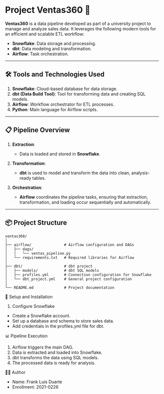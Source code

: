 # Project Ventas360 🚀

**Ventas360** is a data pipeline developed as part of a university project to manage and analyze sales data. It leverages the following modern tools for an efficient and scalable ETL workflow:

- **Snowflake**: Data storage and processing.
- **dbt**: Data modeling and transformation.
- **Airflow**: Task orchestration.

---

## 🛠️ Tools and Technologies Used

1. **Snowflake**: Cloud-based database for data storage.
2. **dbt (Data Build Tool)**: Tool for transforming data and creating SQL models.
3. **Airflow**: Workflow orchestrator for ETL processes.
4. **Python**: Main language for Airflow scripts.

---

## 📋 Pipeline Overview

1. **Extraction**:

   - Data is loaded and stored in **Snowflake**.

2. **Transformation**:

   - **dbt** is used to model and transform the data into clean, analysis-ready tables.

3. **Orchestration**:
   - **Airflow** coordinates the pipeline tasks, ensuring that extraction, transformation, and loading occur sequentially and automatically.

---

## 📦 Project Structure

```plaintext
ventas360/
│
├── airflow/               # Airflow configuration and DAGs
│   ├── dags/
│   │   └── ventas_pipeline.py
│   └── requirements.txt   # Required libraries for Airflow
│
├── dbt/                   # dbt project
│   ├── models/            # dbt SQL models
│   ├── profiles.yml       # Connection configuration for Snowflake
│   └── dbt_project.yml    # General project configuration
│
└── README.md              # Project documentation
```

🚀 Setup and Installation

1. Configure Snowflake

- Create a Snowflake account.
- Set up a database and schema to store sales data.
- Add credentials in the profiles.yml file for dbt.

📊 Pipeline Execution

1. Airflow triggers the main DAG.
2. Data is extracted and loaded into Snowflake.
3. dbt transforms the data using SQL models.
4. The processed data is ready for analysis.

👨‍💻 Author

- Name: Frank Luis Duarte
- Enrollment: 2021-0226
